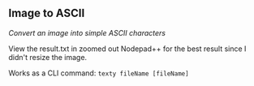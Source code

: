 ## Image to ASCII
*Convert an image into simple ASCII characters*

View the result.txt in zoomed out Nodepad++ for the best result since I didn't resize the image.

Works as a CLI command: `texty fileName [fileName]`

